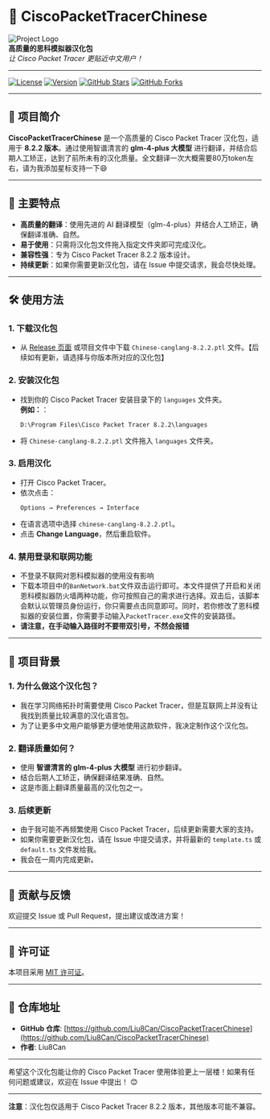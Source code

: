 # 🚀 CiscoPacketTracerChinese

![Project Logo](https://img.icons8.com/color/96/000000/translation.png)  
**高质量的思科模拟器汉化包**  
*让 Cisco Packet Tracer 更贴近中文用户！*

---


[![License](https://img.shields.io/badge/License-MIT-blue.svg)](https://opensource.org/licenses/MIT)
[![Version](https://img.shields.io/badge/Version-8.2.2-brightgreen)](https://github.com/Liu8Can/CiscoPacketTracerChinese)
[![GitHub Stars](https://img.shields.io/github/stars/Liu8Can/CiscoPacketTracerChinese?style=social)](https://github.com/Liu8Can/CiscoPacketTracerChinese/stargazers)
[![GitHub Forks](https://img.shields.io/github/forks/Liu8Can/CiscoPacketTracerChinese?style=social)](https://github.com/Liu8Can/CiscoPacketTracerChinese/network/members)

---

## 📜 项目简介

**CiscoPacketTracerChinese** 是一个高质量的 Cisco Packet Tracer 汉化包，适用于 **8.2.2 版本**。通过使用智谱清言的 **glm-4-plus 大模型** 进行翻译，并结合后期人工矫正，达到了前所未有的汉化质量。全文翻译一次大概需要80万token左右，请为我添加星标支持一下😄

---

## 🌟 主要特点

- **高质量的翻译**：使用先进的 AI 翻译模型（glm-4-plus）并结合人工矫正，确保翻译准确、自然。
- **易于使用**：只需将汉化包文件拖入指定文件夹即可完成汉化。
- **兼容性强**：专为 Cisco Packet Tracer 8.2.2 版本设计。
- **持续更新**：如果你需要更新汉化包，请在 Issue 中提交请求，我会尽快处理。

---

## 🛠️ 使用方法

### 1. **下载汉化包**
   - 从 [Release 页面](https://github.com/Liu8Can/CiscoPacketTracerChinese/releases) 或项目文件中下载 `Chinese-canglang-8.2.2.ptl` 文件。【后续如有更新，请选择与你版本所对应的汉化包】

### 2. **安装汉化包**
   - 找到你的 Cisco Packet Tracer 安装目录下的 `languages` 文件夹。  
     **例如：**：  
     ```
     D:\Program Files\Cisco Packet Tracer 8.2.2\languages
     ```
   - 将 `Chinese-canglang-8.2.2.ptl` 文件拖入 `languages` 文件夹。

### 3. **启用汉化**
   - 打开 Cisco Packet Tracer。
   - 依次点击：  
     ```
     Options → Preferences → Interface
     ```
   - 在语言选项中选择 `chinese-canglang-8.2.2.ptl`。
   - 点击 **Change Language**，然后重启软件。

### 4. 禁用登录和联网功能

- 不登录不联网对恩科模拟器的使用没有影响
- 下载本项目中的`BanNetwork.bat`文件双击运行即可。本文件提供了开启和关闭恩科模拟器防火墙两种功能，你可按照自己的需求进行选择。双击后，该脚本会默认以管理员身份运行，你只需要点击同意即可。同时，若你修改了恩科模拟器的安装位置，你需要手动输入`PacketTracer.exe`文件的安装路径。
- **请注意，在手动输入路径时不要带双引号，不然会报错**
---

## 🧩 项目背景

### 1. **为什么做这个汉化包？**
   - 我在学习网络拓扑时需要使用 Cisco Packet Tracer，但是互联网上并没有让我找到质量比较满意的汉化语言包。
   - 为了让更多中文用户能够更方便地使用这款软件，我决定制作这个汉化包。

### 2. **翻译质量如何？**
   - 使用 **智谱清言的 glm-4-plus 大模型** 进行初步翻译。
   - 结合后期人工矫正，确保翻译结果准确、自然。
   - 这是市面上翻译质量最高的汉化包之一。

### 3. **后续更新**
   - 由于我可能不再频繁使用 Cisco Packet Tracer，后续更新需要大家的支持。
   - 如果你需要更新汉化包，请在 Issue 中提交请求，并将最新的 `template.ts` 或 `default.ts` 文件发给我。
   - 我会在一周内完成更新。

---

## 🤝 贡献与反馈

欢迎提交 Issue 或 Pull Request，提出建议或改进方案！

---

## 📜 许可证

本项目采用 [MIT 许可证](LICENSE)。

---

## 📂 仓库地址

- **GitHub 仓库**: [https://github.com/Liu8Can/CiscoPacketTracerChinese](https://github.com/Liu8Can/CiscoPacketTracerChinese)
- **作者**: Liu8Can

---

希望这个汉化包能让你的 Cisco Packet Tracer 使用体验更上一层楼！如果有任何问题或建议，欢迎在 Issue 中提出！ 😊

---

**注意**：汉化包仅适用于 Cisco Packet Tracer 8.2.2 版本，其他版本可能不兼容。
